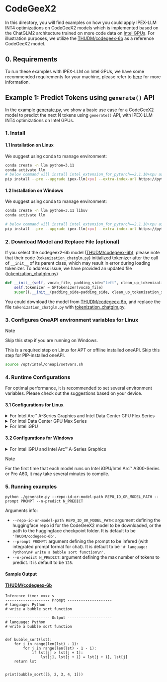 # CodeGeeX2

In this directory, you will find examples on how you could apply IPEX-LLM INT4 optimizations on CodeGeeX2 models which is implemented based on the ChatGLM2 architecture trained on more code data on [Intel GPUs](../../../README.md). For illustration purposes, we utilize the [THUDM/codegeex-6b](https://huggingface.co/THUDM/codegeex2-6b) as a reference CodeGeeX2 model.

## 0. Requirements
To run these examples with IPEX-LLM on Intel GPUs, we have some recommended requirements for your machine, please refer to [here](../../../README.md#requirements) for more information.

## Example 1: Predict Tokens using `generate()` API
In the example [generate.py](./generate.py), we show a basic use case for a CodeGeeX2 model to predict the next N tokens using `generate()` API, with IPEX-LLM INT4 optimizations on Intel GPUs.

### 1. Install
#### 1.1 Installation on Linux
We suggest using conda to manage environment:
```bash
conda create -n llm python=3.11
conda activate llm
# below command will install intel_extension_for_pytorch==2.1.10+xpu as default
pip install --pre --upgrade ipex-llm[xpu] --extra-index-url https://pytorch-extension.intel.com/release-whl/stable/xpu/us/
```

#### 1.2 Installation on Windows
We suggest using conda to manage environment:
```bash
conda create -n llm python=3.11 libuv
conda activate llm

# below command will install intel_extension_for_pytorch==2.1.10+xpu as default
pip install --pre --upgrade ipex-llm[xpu] --extra-index-url https://pytorch-extension.intel.com/release-whl/stable/xpu/us/
```

### 2. Download Model and Replace File (optional)
If you select the codegeex2-6b model ([THUDM/codegeex-6b](https://huggingface.co/THUDM/codegeex2-6b)), please note that their code (`tokenization_chatglm.py`) initialized tokenizer after the call of `__init__` of its parent class, which may result in error during loading tokenizer. To address issue, we have provided an updated file ([tokenization_chatglm.py](./codegeex2-6b/tokenization_chatglm.py))

```python
def __init__(self, vocab_file, padding_side="left", clean_up_tokenization_spaces=False, **kwargs):
    self.tokenizer = SPTokenizer(vocab_file)
    super().__init__(padding_side=padding_side, clean_up_tokenization_spaces=clean_up_tokenization_spaces, **kwargs)
```

You could download the model from [THUDM/codegeex-6b](https://huggingface.co/THUDM/codegeex2-6b), and replace the file  `tokenization_chatglm.py` with [tokenization_chatglm.py](./codegeex2-6b/tokenization_chatglm.py).

### 3. Configures OneAPI environment variables for Linux

> [!NOTE]
> Skip this step if you are running on Windows.

This is a required step on Linux for APT or offline installed oneAPI. Skip this step for PIP-installed oneAPI.

```bash
source /opt/intel/oneapi/setvars.sh
```

### 4. Runtime Configurations
For optimal performance, it is recommended to set several environment variables. Please check out the suggestions based on your device.
#### 3.1 Configurations for Linux
<details>

<summary>For Intel Arc™ A-Series Graphics and Intel Data Center GPU Flex Series</summary>

```bash
export USE_XETLA=OFF
export SYCL_PI_LEVEL_ZERO_USE_IMMEDIATE_COMMANDLISTS=1
export SYCL_CACHE_PERSISTENT=1
```

</details>

<details>

<summary>For Intel Data Center GPU Max Series</summary>

```bash
export LD_PRELOAD=${LD_PRELOAD}:${CONDA_PREFIX}/lib/libtcmalloc.so
export SYCL_PI_LEVEL_ZERO_USE_IMMEDIATE_COMMANDLISTS=1
export SYCL_CACHE_PERSISTENT=1
export ENABLE_SDP_FUSION=1
```
> Note: Please note that `libtcmalloc.so` can be installed by `conda install -c conda-forge -y gperftools=2.10`.
</details>

<details>

<summary>For Intel iGPU</summary>

```bash
export SYCL_CACHE_PERSISTENT=1
```

</details>

#### 3.2 Configurations for Windows
<details>

<summary>For Intel iGPU and Intel Arc™ A-Series Graphics</summary>

```cmd
set SYCL_CACHE_PERSISTENT=1
```

</details>


> [!NOTE]
> For the first time that each model runs on Intel iGPU/Intel Arc™ A300-Series or Pro A60, it may take several minutes to compile.

### 5. Running examples
```
python ./generate.py --repo-id-or-model-path REPO_ID_OR_MODEL_PATH --prompt PROMPT --n-predict N_PREDICT
```

Arguments info:
- `--repo-id-or-model-path REPO_ID_OR_MODEL_PATH`: argument defining the huggingface repo id for the CodeGeeX2 model to be downloaded, or the path to the huggingface checkpoint folder. It is default to be `'THUDM/codegeex-6b'`.
- `--prompt PROMPT`: argument defining the prompt to be infered (with integrated prompt format for chat). It is default to be `'# language: Python\n# write a bubble sort function\n'`.
- `--n-predict N_PREDICT`: argument defining the max number of tokens to predict. It is default to be `128`.

#### Sample Output
#### [THUDM/codegeex-6b](https://huggingface.co/THUDM/codegeex-6b)
```log
Inference time: xxxx s
-------------------- Prompt --------------------
# language: Python
# write a bubble sort function

-------------------- Output --------------------
# language: Python
# write a bubble sort function


def bubble_sort(lst):
    for i in range(len(lst) - 1):
        for j in range(len(lst) - 1 - i):
            if lst[j] > lst[j + 1]:
                lst[j], lst[j + 1] = lst[j + 1], lst[j]
    return lst


print(bubble_sort([5, 2, 3, 4, 1]))
```
